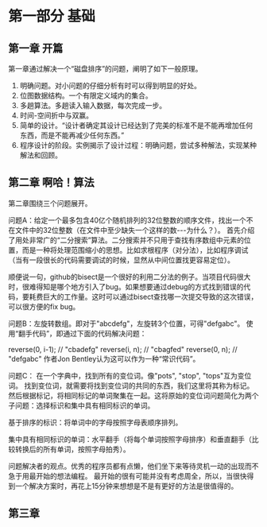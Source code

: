 # 第一部分 基础

## 第一章 开篇

第一章通过解决一个“磁盘排序”的问题，阐明了如下一般原理。

1. 明确问题。对小问题的仔细分析有时可以得到明显的好处。
2. 位图数据结构。一个有限定义域内的集合。
3. 多趟算法。多趟读入输入数据，每次完成一步。
4. 时间-空间折中与双赢。
5. 简单的设计。“设计者确定其设计已经达到了完美的标准不是不能再增加任何东西，而是不能再减少任何东西。”
6. 程序设计的阶段。实例揭示了设计过程：明确问题，尝试多种解法，实现某种解法和回顾。

## 第二章 啊哈！算法

第二章围绕三个问题展开。

问题A：给定一个最多包含40亿个随机排列的32位整数的顺序文件，找出一个不在文件中的32位整数（在文件中至少缺失一个这样的数---为什么？）。
首先介绍了用处非常广的“二分搜索”算法。二分搜索并不只用于查找有序数组中元素的位置，而是一种将处理范围缩小的思想。比如求根程序（对分法），比如程序调试（当有一段很长的代码需要调试的时候，显然从中间位置找更容易定位）。

顺便说一句，github的bisect是一个很好的利用二分法的例子。当项目代码很大时，很难得知是哪个地方引入了bug。如果想要通过debug的方式找到错误的代码，要耗费巨大的工作量。这时可以通过bisect查找哪一次提交导致的这次错误，可以很方便的fix bug。

问题B：左旋转数组。即对于"abcdefg"，左旋转3个位置，可得"defgabc"。
使用“翻手代码”，即通过下面的代码解决问题：

reverse(0, i-1); // "cbadefg"
reverse(i, n);	 // "cbagfed"
reverse(0, n);	 // "defgabc"
作者Jon Bentley认为这可以作为一种“常识代码”。

问题C： 在一个字典中，找到所有的变位词。像"pots", "stop", "tops"互为变位词。
找到变位词，就需要将找到变位词的共同的东西，我们这里将其称为标记。然后根据标记，将相同标记的单词聚集在一起。这将原始的变位词问题简化为两个子问题：选择标识和集中具有相同标识的单词。

基于排序的标识：将单词中的字母按照字母表顺序排列。

集中具有相同标识的单词：水平翻手（将每个单词按照字母排序）和垂直翻手（比较转换后的所有单词，按照字母拍秀）。

问题解决者的观点。优秀的程序员都有点懒，他们坐下来等待灵机一动的出现而不急于用最开始的想法编程。
最开始的很有可能并没有考虑周全，所以，当很快得到一个解决方案时，再花上15分钟来想想是不是有更好的方法是很值得的。

 ## 第三章
